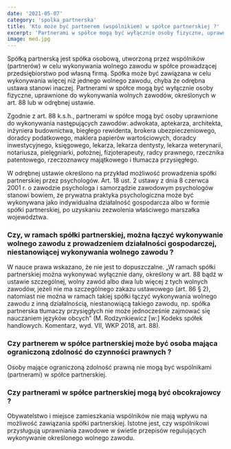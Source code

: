 ```yaml
---
date: '2021-05-07'
category: 'spolka_partnerska'
title: 'Kto może być partnerem (wspólnikiem) w spółce partnerskiej ?'
excerpt: 'Partnerami w spółce mogą być wyłącznie osoby fizyczne, uprawnione do wykonywania wolnych zawodów, określonych w art. 88 lub w odrębnej ustawie.'
image: med.jpg
---
```


Spółką partnerską jest spółka osobową, utworzoną przez wspólników (partnerów) w celu wykonywania wolnego zawodu w spółce prowadzącej przedsiębiorstwo pod własną firmą. Spółka może być zawiązana w celu wykonywania więcej niż jednego wolnego zawodu, chyba że odrębna ustawa stanowi inaczej.
Partnerami w spółce mogą być wyłącznie osoby fizyczne, uprawnione do wykonywania wolnych zawodów, określonych w art. 88 lub w odrębnej ustawie.

Zgodnie z art. 88 k.s.h., partnerami w spółce mogą być osoby uprawnione do wykonywania następujących zawodów: adwokata, aptekarza, architekta, inżyniera budownictwa, biegłego rewidenta, brokera ubezpieczeniowego, doradcy podatkowego, maklera papierów wartościowych, doradcy inwestycyjnego, księgowego, lekarza, lekarza dentysty, lekarza weterynarii, notariusza, pielęgniarki, położnej, fizjoterapeuty, radcy prawnego, rzecznika patentowego, rzeczoznawcy majątkowego i tłumacza przysięgłego.

W odrębnej ustawie określono na przykład możliwość prowadzenia spółki partnerskiej przez psychologów. Art. 18 ust. 2 ustawy z dnia 8 czerwca 2001 r. o zawodzie psychologa i samorządzie zawodowym psychologów stanowi bowiem, że prywatna praktyka psychologiczna może być wykonywana jako indywidualna działalność gospodarcza albo w formie spółki partnerskiej, po uzyskaniu zezwolenia właściwego marszałka województwa.

### Czy, w ramach spółki partnerskiej, można łączyć wykonywanie wolnego zawodu z prowadzeniem działalności gospodarczej, niestanowiącej wykonywania wolnego zawodu ? 

W nauce prawa wskazano, że nie jest to dopuszczalne. „W ramach spółki partnerskiej można wykonywać wyłącznie dany, określony w art. 88 bądź w ustawie szczególnej, wolny zawód albo dwa lub więcej z tych wolnych zawodów, jeżeli nie ma szczególnego zakazu ustawowego (art. 86 § 2), natomiast nie można w ramach takiej spółki łączyć wykonywania wolnego zawodu z inną działalnością, niestanowiącą takiego zawodu, np. spółka partnerska tłumaczy przysięgłych nie może jednocześnie zajmować się nauczaniem języków obcych” (M. Rodzynkiewicz [w:] Kodeks spółek handlowych. Komentarz, wyd. VII, WKP 2018, art. 88).

### Czy partnerem w spółce partnerskiej może być osoba mająca ograniczoną zdolność do czynności prawnych ?

Osoby mające ograniczoną zdolność prawną nie mogą być wspólnikami (partnerami) w spółce partnerskiej. 

### Czy partnerami w spółce partnerskiej mogą być obcokrajowcy ?

Obywatelstwo i miejsce zamieszkania wspólników nie mają wpływu na możliwość zawiązania spółki partnerskiej. Istotne jest, czy wspólnikowi przysługują uprawniania zawodowe w świetle przepisów regulujących wykonywanie określonego wolnego zawodu. 
